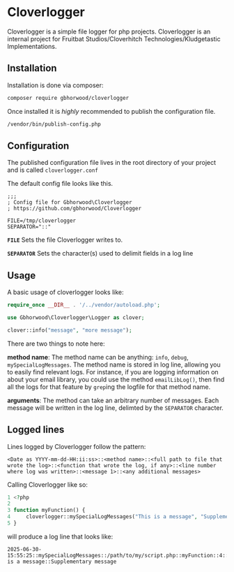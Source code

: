 # Cloverlogger
Cloverlogger is a simple file logger for php projects. Cloverlogger is an internal project for Fruitbat Studios/Cloverhitch Technologies/Kludgetastic Implementations.


## Installation
Installation is done via composer:

```bash
composer require gbhorwood/cloverlogger
```

Once installed it is _highly_ recommended to publish the configuration file.

```bash
/vendor/bin/publish-config.php
```

## Configuration
The published configuration file lives in the root directory of your project and is called `cloverlogger.conf`

The default config file looks like this.

```
;;;
; Config file for Gbhorwood\Cloverlogger
; https://github.com/gbhorwood/Cloverlogger

FILE=/tmp/cloverlogger
SEPARATOR="::"
```

**`FILE`** Sets the file Cloverlogger writes to.

**`SEPARATOR`** Sets the character(s) used to delimit fields in a log line 

## Usage
A basic usage of cloverlogger looks like:

```php
require_once __DIR__ . '/../vendor/autoload.php';

use Gbhorwood\Cloverlogger\Logger as clover;

clover::info("message", "more message");
```

There are two things to note here:

**method name**: The method name can be anything: `info`, `debug`, `mySpecialLogMessages`. The method name is stored in log line, allowing you to easily find relevant logs. For instance, if you are logging information on about your email library, you could use the method `emailLibLog()`, then find all the logs for that feature by `grep`ing the logfile for that method name.

**arguments**: The method can take an arbitrary number of messages. Each message will be written in the log line, delimted by the `SEPARATOR` character.


## Logged lines
Lines logged by Cloverlogger follow the pattern:

```
<Date as YYYY-mm-dd-HH:ii:ss>::<method name>::<full path to file that wrote the log>::<function that wrote the log, if any>::<line number where log was written>::<message 1>::<any additional messages>
```

Calling Cloverlogger like so:

```php
1 <?php
2
3 function myFunction() {
4     cloverlogger::mySpecialLogMessages("This is a message", "Supplementary message");
5 }
```

will produce a log line that looks like:

```
2025-06-30-15:55:25::mySpecialLogMessages::/path/to/my/script.php::myFunction::4::This is a message::Supplementary message
```

